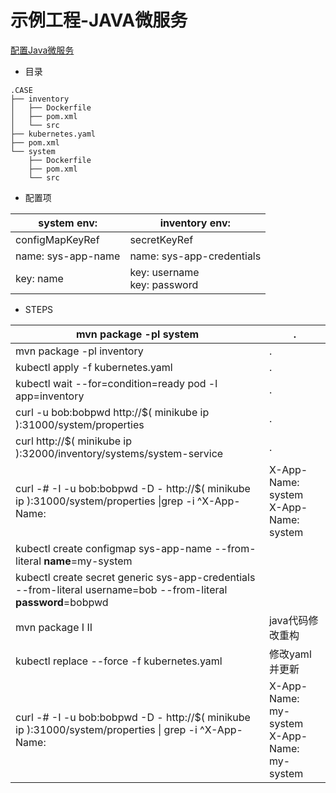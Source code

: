 # 示例工程-JAVA微服务

[配置Java微服务](https://kubernetes.io/zh-cn/docs/tutorials/configuration/configure-java-microservice/)

* 目录

```
.CASE
├── inventory
│   ├── Dockerfile
│   ├── pom.xml
│   └── src
├── kubernetes.yaml
├── pom.xml
└── system
    ├── Dockerfile
    ├── pom.xml
    └── src
```

* 配置项

| system env:        | inventory env:                  |
| ------------------ | ------------------------------- |
| configMapKeyRef    | secretKeyRef                    |
| name: sys-app-name | name: sys-app-credentials       |
| key: name          | key: username <br>key: password |

* STEPS

| mvn package -pl system                                       | .                                               |
| ------------------------------------------------------------ | ----------------------------------------------- |
| mvn package -pl inventory                                    | .                                               |
| kubectl apply -f kubernetes.yaml                             | .                                               |
| kubectl wait --for=condition=ready pod -l app=inventory      | .                                               |
| curl -u bob:bobpwd http://$( minikube ip ):31000/system/properties | .                                               |
| curl http://$( minikube ip ):32000/inventory/systems/system-service | .                                               |
| curl -# -I -u bob:bobpwd -D - http://$( minikube ip ):31000/system/properties \|grep -i ^X-App-Name: | X-App-Name: system<br/>X-App-Name: system       |
| kubectl create configmap sys-app-name --from-literal **name**=my-system |                                                 |
| kubectl create secret generic sys-app-credentials --from-literal username=bob --from-literal **password**=bobpwd |                                                 |
| mvn package I II                                             | java代码修改重构                                |
| kubectl replace --force -f kubernetes.yaml                   | 修改yaml并更新                                  |
| curl -# -I -u bob:bobpwd -D - http://$( minikube ip ):31000/system/properties \| grep -i ^X-App-Name: | X-App-Name: my-system<br/>X-App-Name: my-system |
